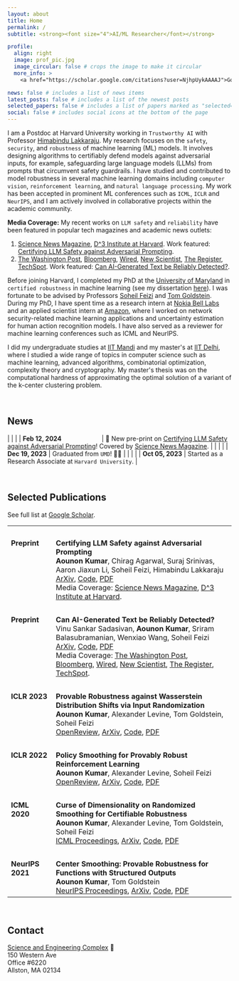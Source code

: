 ```yaml
---
layout: about
title: Home
permalink: /
subtitle: <strong><font size="4">AI/ML Researcher</font></strong>

profile:
  align: right
  image: prof_pic.jpg
  image_circular: false # crops the image to make it circular
  more_info: >
    <a href="https://scholar.google.com/citations?user=NjhpUykAAAAJ">Google Scholar</a>, <a href="https://github.com/aounon">GitHub</a>, <a href="https://www.linkedin.com/in/aounon-kumar/">LinkedIn</a>

news: false # includes a list of news items
latest_posts: false # includes a list of the newest posts
selected_papers: false # includes a list of papers marked as "selected={true}"
social: false # includes social icons at the bottom of the page
---
```


I am a Postdoc at Harvard University working in `Trustworthy AI` with Professor [Himabindu Lakkaraju](https://himalakkaraju.github.io/). My research focuses on the `safety`, `security`, and `robustness` of machine learning (ML) models. It involves designing algorithms to certifiably defend models against adversarial inputs, for example, safeguarding large language models (LLMs) from prompts that circumvent safety guardrails. I have studied and contributed to model robustness in several machine learning domains including `computer vision`, `reinforcement learning`, and `natural language processing`. My work has been accepted in prominent ML conferences such as `ICML`, `ICLR` and `NeurIPS`, and I am actively involved in collaborative projects within the academic community.

**Media Coverage:** My recent works on `LLM safety` and `reliability` have been featured in popular tech magazines and academic news outlets:
  1. [Science News Magazine](https://www.sciencenews.org/article/generative-ai-chatbots-chatgpt-safety-concerns?trk=feed_main-feed-card_feed-article-content), [D^3 Institute at Harvard](https://d3.harvard.edu/certifying-llm-safety-against-adversarial-prompting/). Work featured: [Certifying LLM Safety against Adversarial Prompting](https://arxiv.org/abs/2309.02705).
  2. [The Washington Post](https://www.washingtonpost.com/technology/2023/06/02/turnitin-ai-cheating-detector-accuracy/), [Bloomberg](https://www.bloomberg.com/news/newsletters/2023-11-06/biden-ai-executive-order-shows-urgency-of-deepfakes), [Wired](https://www.wired.com/story/ai-detection-chat-gpt-college-students/), [New Scientist](https://www.newscientist.com/article/2366824-reliably-detecting-ai-generated-text-is-mathematically-impossible/), [The Register](https://www.theregister.com/2023/03/21/detecting_ai_generated_text/), [TechSpot](https://www.techspot.com/news/98031-reliable-detection-ai-generated-text-impossible-new-study.html). Work featured: [Can AI-Generated Text be Reliably Detected?](https://arxiv.org/abs/2303.11156).

Before joining Harvard, I completed my PhD at the [University of Maryland](https://www.cs.umd.edu) in `certified robustness` in machine learning (see my dissertation [here](https://drum.lib.umd.edu/items/f4ad78d5-f6a8-47cf-bdca-358410186a96)). I was fortunate to be advised by Professors [Soheil Feizi](https://www.cs.umd.edu/~sfeizi/) and [Tom Goldstein](https://www.cs.umd.edu/~tomg/). During my PhD, I have spent time as a research intern at [Nokia Bell Labs](https://www.bell-labs.com/) and an applied scientist intern at [Amazon](https://www.amazon.science/), where I worked on network security-related machine learning applications and uncertainty estimation for human action recognition models. I have also served as a reviewer for machine learning conferences such as ICML and NeurIPS.

I did my undergraduate studies at [IIT Mandi](https://iitmandi.ac.in/) and my master's at [IIT Delhi](https://home.iitd.ac.in/), where I studied a wide range of topics in computer science such as machine learning, advanced algorithms, combinatorial optimization, complexity theory and cryptography. My master's thesis was on the computational hardness of approximating the optimal solution of a variant of the k-center clustering problem.

<br>

## News

| | |
| **Feb 12, 2024** &nbsp; &nbsp; &nbsp; &nbsp; &nbsp; &nbsp; &nbsp; &nbsp; &nbsp; &nbsp; &nbsp; | :page_facing_up: New pre-print on [Certifying LLM Safety against Adversarial Prompting](https://arxiv.org/abs/2309.02705)! Covered by [Science News Magazine](https://www.sciencenews.org/article/generative-ai-chatbots-chatgpt-safety-concerns?trk=feed_main-feed-card_feed-article-content). |
|  |  |
| **Dec 19, 2023** | Graduated from `UMD`! :man_student: |
|  |  |
| **Oct 05, 2023** | Started as a Research Associate at `Harvard University`. |

<!-- table>
  <tr><td><br></td><td><br></td></tr>
  <tr>
    <td valign="top" width="20%"><strong>Feb 12, 2024</strong></td>
    <td> New pre-print on <a href="https://arxiv.org/abs/2309.02705">Certifying LLM Safety against Adversarial Prompting</a>. Covered by <a href="https://www.sciencenews.org/article/generative-ai-chatbots-chatgpt-safety-concerns?trk=feed_main-feed-card_feed-article-content">Science News Magazine</a>.
    </td>
  </tr>
  <tr><td><br></td><td><br></td></tr>
  <tr>
    <td valign="top" width="20%"><strong>Dec 19, 2023</strong></td>
    <td>Graduated from `UMD`! :man_student:</td>
  </tr>
  <tr><td><br></td><td><br></td></tr>
  <tr>
    <td valign="top" width="20%"><strong>Oct 05, 2023</strong></td>
    <td>Started as a Research Associate at `Harvard University`.</td>
  </tr>
</table -->

<br>

## Selected Publications
See full list at [Google Scholar](https://scholar.google.com/citations?user=NjhpUykAAAAJ).

<table>
  <tr><td><br></td><td><br></td></tr>
  <tr>
    <td valign="top" width="20%"><strong>Preprint</strong></td>
    <td><strong>Certifying LLM Safety against Adversarial Prompting</strong><br>
        <b>Aounon Kumar</b>, Chirag Agarwal, Suraj Srinivas, Aaron Jiaxun Li, Soheil Feizi, Himabindu Lakkaraju<br>
        <a href="https://arxiv.org/abs/2309.02705">ArXiv</a>, <a href="https://github.com/aounon/certified-llm-safety">Code</a>, <a href="https://arxiv.org/pdf/2309.02705.pdf">PDF</a><br>
        Media Coverage: <a href="https://www.sciencenews.org/article/generative-ai-chatbots-chatgpt-safety-concerns?trk=feed_main-feed-card_feed-article-content">Science News Magazine</a>, <a href="https://d3.harvard.edu/certifying-llm-safety-against-adversarial-prompting/">D^3 Institute at Harvard</a>.
    </td>
  </tr>
  <tr><td><br></td><td><br></td></tr>
  <tr>
    <td valign="top" width="20%"><strong>Preprint</strong></td>
    <td><strong>Can AI-Generated Text be Reliably Detected?</strong><br>
        Vinu Sankar Sadasivan, <b>Aounon Kumar</b>, Sriram Balasubramanian, Wenxiao Wang, Soheil Feizi<br>
        <a href="https://arxiv.org/abs/2303.11156">ArXiv</a>, <a href="https://github.com/vinusankars/Reliability-of-AI-text-detectors">Code</a>, <a href="https://arxiv.org/pdf/2303.11156.pdf">PDF</a><br>
        Media Coverage: <a href="https://www.washingtonpost.com/technology/2023/06/02/turnitin-ai-cheating-detector-accuracy/">The Washington Post</a>, <a href="https://www.bloomberg.com/news/newsletters/2023-11-06/biden-ai-executive-order-shows-urgency-of-deepfakes">Bloomberg</a>, <a href="https://www.wired.com/story/ai-detection-chat-gpt-college-students/">Wired</a>, <a href="https://www.newscientist.com/article/2366824-reliably-detecting-ai-generated-text-is-mathematically-impossible/">New Scientist</a>, <a href="https://www.theregister.com/2023/03/21/detecting_ai_generated_text/">The Register</a>, <a href="https://www.techspot.com/news/98031-reliable-detection-ai-generated-text-impossible-new-study.html">TechSpot</a>.
    </td>
  </tr>
  <tr><td><br></td><td><br></td></tr>
  <tr>
    <td valign="top" width="20%"><strong>ICLR 2023</strong></td>
    <td><strong>Provable Robustness against Wasserstein Distribution Shifts via Input Randomization</strong><br>
        <b>Aounon Kumar</b>, Alexander Levine, Tom Goldstein, Soheil Feizi<br>
        <a href="https://openreview.net/forum?id=HJFVrpCaGE">OpenReview</a>, <a href="https://arxiv.org/abs/2201.12440">ArXiv</a>, <a href="https://github.com/aounon/distributional-robustness">Code</a>, <a href="https://arxiv.org/pdf/2201.12440.pdf">PDF</a>
    </td>
  </tr>
  <tr><td><br></td><td><br></td></tr>
  <tr>
    <td valign="top" width="20%"><strong>ICLR 2022</strong></td>
    <td><strong>Policy Smoothing for Provably Robust Reinforcement Learning</strong><br>
        <b>Aounon Kumar</b>, Alexander Levine, Soheil Feizi<br>
        <a href="https://openreview.net/forum?id=mwdfai8NBrJ">OpenReview</a>, <a href="https://arxiv.org/abs/2106.11420">ArXiv</a>, <a href="https://openreview.net/attachment?id=mwdfai8NBrJ&name=supplementary_material">Code</a>, <a href="https://arxiv.org/pdf/2106.11420.pdf">PDF</a>
    </td>
  </tr>
  <tr><td><br></td><td><br></td></tr>
  <tr>
    <td valign="top" width="20%"><strong>ICML 2020</strong></td>
    <td><strong>Curse of Dimensionality on Randomized Smoothing for Certifiable Robustness</strong><br>
        <b>Aounon Kumar</b>, Alexander Levine, Tom Goldstein, Soheil Feizi<br>
        <a href="https://proceedings.mlr.press/v119/kumar20b.html">ICML Proceedings</a>, <a href="https://arxiv.org/abs/2002.03239">ArXiv</a>, <a href="https://github.com/alevine0/smoothingGenGaussian">Code</a>, <a href="https://arxiv.org/pdf/2002.03239.pdf">PDF</a>
    </td>
  </tr>
  <tr><td><br></td><td><br></td></tr>
  <tr>
    <td valign="top" width="20%"><strong>NeurIPS 2021</strong></td>
    <td><strong>Center Smoothing: Provable Robustness for Functions with Structured Outputs</strong><br>
        <b>Aounon Kumar</b>, Tom Goldstein<br>
        <a href="https://proceedings.neurips.cc/paper/2021/hash/2be8328f41144106f7144802f2367487-Abstract.html">NeurIPS Proceedings</a>, <a href="https://arxiv.org/abs/2102.09701">ArXiv</a>, <a href="https://github.com/aounon/center-smoothing">Code</a>, <a href="https://arxiv.org/pdf/2102.09701.pdf">PDF</a>
    </td>
  </tr>
</table>

<br>

## Contact

[Science and Engineering Complex](https://seas.harvard.edu/about-us/visit-us/allston/science-engineering-complex) :office:<br>
150 Western Ave<br>
Office #6220<br>
Allston, MA 02134

<!-- Write your biography here. Tell the world about yourself. Link to your favorite [subreddit](http://reddit.com). You can put a picture in, too. The code is already in, just name your picture `prof_pic.jpg` and put it in the `img/` folder.

Put your address / P.O. box / other info right below your picture. You can also disable any of these elements by editing `profile` property of the YAML header of your `_pages/about.md`. Edit `_bibliography/papers.bib` and Jekyll will render your [publications page](/al-folio/publications/) automatically.

Link to your social media connections, too. This theme is set up to use [Font Awesome icons](https://fontawesome.com/) and [Academicons](https://jpswalsh.github.io/academicons/), like the ones below. Add your Facebook, Twitter, LinkedIn, Google Scholar, or just disable all of them. -->
